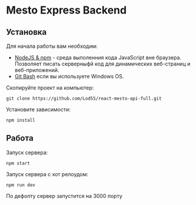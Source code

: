 # Mesto Express Backend

## Установка

Для начала работы вам необходим:

- <a href="https://nodejs.org/en/">NodeJS & npm<a> - среда выполенния кода JavaScript вне браузера. Позволяет писать серверныфй код для динамических веб-страниц и веб-приложений.
- <a href="https://gitforwindows.org/">Git Bash<a> если вы используете Windows OS.


Скопируйте проект на компьютер:

```
git clone https://github.com/Lod55/react-mesto-api-full.git
```

Установите зависимости:

```
npm install
```

## Работа

Запуск сервера:

```
npm start
```

Запуск сервера с хот релоудом:

```
npm run dev
```
  
По дефолту сервер запустится на 3000 порту
